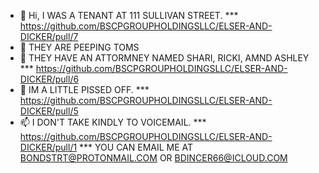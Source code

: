 - 👋 Hi, I WAS A TENANT AT 111 SULLIVAN STREET.
  *** https://github.com/BSCPGROUPHOLDINGSLLC/ELSER-AND-DICKER/pull/7 
- 👀 THEY ARE PEEPING TOMS
- 🌱 THEY HAVE AN ATTORMNEY NAMED SHARI, RICKI, AMND ASHLEY
 *** https://github.com/BSCPGROUPHOLDINGSLLC/ELSER-AND-DICKER/pull/6 
- 💞️ IM A LITTLE PISSED OFF.
 *** https://github.com/BSCPGROUPHOLDINGSLLC/ELSER-AND-DICKER/pull/5
- 📫 I DON'T TAKE KINDLY TO VOICEMAIL.
 *** https://github.com/BSCPGROUPHOLDINGSLLC/ELSER-AND-DICKER/pull/1
*** YOU CAN EMAIL ME AT BONDSTRT@PROTONMAIL.COM OR BDINCER66@ICLOUD.COM
